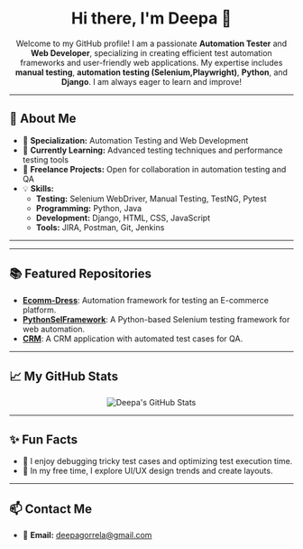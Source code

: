 <h1 align="center">Hi there, I'm Deepa 👋</h1>

<p align="center">
Welcome to my GitHub profile! I am a passionate <b>Automation Tester</b> and <b>Web Developer</b>, specializing in creating efficient test automation frameworks and user-friendly web applications. My expertise includes <b>manual testing</b>, <b>automation testing (Selenium,Playwright)</b>, <b>Python</b>, and <b>Django</b>. I am always eager to learn and improve!
</p>

---

<h2>🚀 About Me</h2>
<ul>
  <li>🎯 <b>Specialization:</b> Automation Testing and Web Development</li>
  <li>🌱 <b>Currently Learning:</b> Advanced testing techniques and performance testing tools</li>
  <li>💼 <b>Freelance Projects:</b> Open for collaboration in automation testing and QA</li>
  <li>💡 <b>Skills:</b>
    <ul>
      <li><b>Testing:</b> Selenium WebDriver, Manual Testing, TestNG, Pytest</li>
      <li><b>Programming:</b> Python, Java</li>
      <li><b>Development:</b> Django, HTML, CSS, JavaScript</li>
      <li><b>Tools:</b> JIRA, Postman, Git, Jenkins</li>
    </ul>
  </li>
</ul>

---



---

<h2>📚 Featured Repositories</h2>
<ul>
  <li><a href="https://github.com/li-deepa/Ecomm-Dress" target="_blank"><b>Ecomm-Dress</b></a>: Automation framework for testing an E-commerce platform.</li>
  <li><a href="https://github.com/li-deepa/PythonSelFramework" target="_blank"><b>PythonSelFramework</b></a>: A Python-based Selenium testing framework for web automation.</li>
  <li><a href="https://github.com/li-deepa/crm" target="_blank"><b>CRM</b></a>: A CRM application with automated test cases for QA.</li>
</ul>

---

<h2>📈 My GitHub Stats</h2>
<p align="center">
  <img src="https://github-readme-stats.vercel.app/api?username=li-deepa&show_icons=true&theme=radical" alt="Deepa's GitHub Stats">
</p>

---

<h2>✨ Fun Facts</h2>
<ul>
  <li>🌟 I enjoy debugging tricky test cases and optimizing test execution time.</li>
  <li>🎨 In my free time, I explore UI/UX design trends and create layouts.</li>
</ul>

---

<h2>📫 Contact Me</h2>
<ul>
  <li>📧 <b>Email:</b> <a href="mailto:your-email@example.com">deepagorrela@gmail.com</a></li>

</ul>
